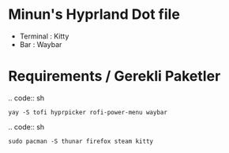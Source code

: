 Minun's Hyprland Dot file
=======

- Terminal : Kitty
- Bar : Waybar

Requirements / Gerekli Paketler
============
.. code:: sh

    yay -S tofi hyprpicker rofi-power-menu waybar 

.. code:: sh

    sudo pacman -S thunar firefox steam kitty
